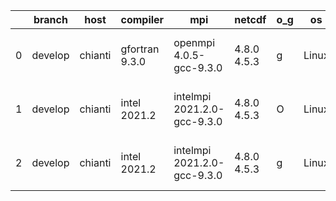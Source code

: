 |    | branch   | host    | compiler       | mpi                         | netcdf      | o_g   | os    | build   |   u_pass |   u_fail |   s_pass |   s_fail |   e_pass |   e_fail |   nuopc_pass |   nuopc_fail | artifacts_hash                                                                                                                                                        | modified                  |
|----|----------|---------|----------------|-----------------------------|-------------|-------|-------|---------|----------|----------|----------|----------|----------|----------|--------------|--------------|-----------------------------------------------------------------------------------------------------------------------------------------------------------------------|---------------------------|
|  0 | develop  | chianti | gfortran 9.3.0 | openmpi 4.0.5-gcc-9.3.0     | 4.8.0 4.5.3 | g     | Linux | pass    |    13666 |        0 |       49 |        0 |       80 |        0 |           50 |            0 | [artifacts](https://github.com/esmf-org/esmf-test-artifacts/tree/ad392c0a3fa1909066229ea4396d0669cbea2ebf/develop/chianti/gfortran/9.3.0/g/openmpi/4.0.5-gcc-9.3.0)   | 2022-07-18 03:49:58 -0400 |
|  1 | develop  | chianti | intel 2021.2   | intelmpi 2021.2.0-gcc-9.3.0 | 4.8.0 4.5.3 | O     | Linux | pass    |    13666 |        0 |       49 |        0 |       80 |        0 |           50 |            0 | [artifacts](https://github.com/esmf-org/esmf-test-artifacts/tree/6a834c48db142d2eae52afb05b104958968cf8cb/develop/chianti/intel/2021.2/O/intelmpi/2021.2.0-gcc-9.3.0) | 2022-07-18 02:52:50 -0400 |
|  2 | develop  | chianti | intel 2021.2   | intelmpi 2021.2.0-gcc-9.3.0 | 4.8.0 4.5.3 | g     | Linux | pass    |    13666 |        0 |       49 |        0 |       80 |        0 |           50 |            0 | [artifacts](https://github.com/esmf-org/esmf-test-artifacts/tree/dfac69c3d6d3e58154f0ec4343a72ea5cf745081/develop/chianti/intel/2021.2/g/intelmpi/2021.2.0-gcc-9.3.0) | 2022-07-18 04:46:42 -0400 |